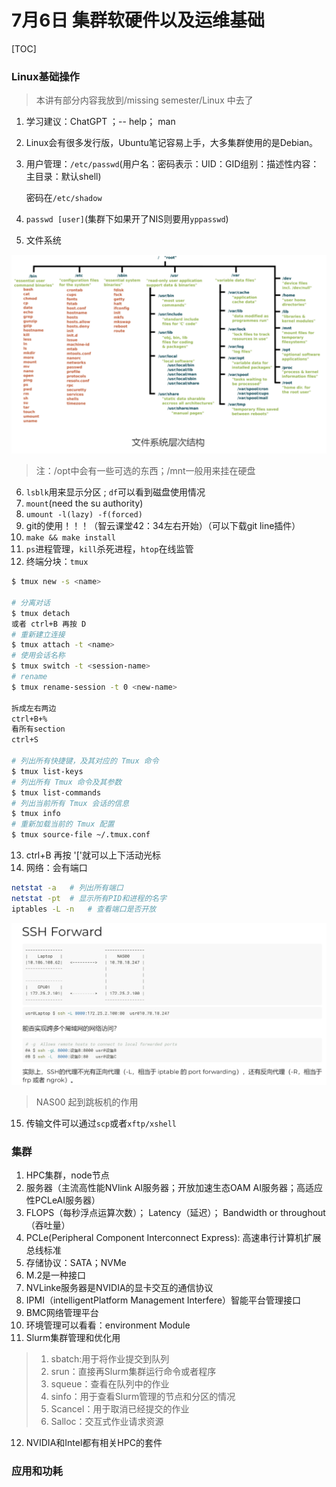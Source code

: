 # 7月6日 集群软硬件以及运维基础

[TOC]

### Linux基础操作

> 本讲有部分内容我放到/missing semester/Linux 中去了

1. 学习建议：ChatGPT ；-- help； man

2. Linux会有很多发行版，Ubuntu笔记容易上手，大多集群使用的是Debian。

3. 用户管理：`/etc/passwd`(用户名：密码表示：UID：GID组别：描述性内容：主目录：默认shell)

   密码在`/etc/shadow`

4. `passwd [user]`(集群下如果开了NIS则要用`yppasswd`)

5.  文件系统

![](graph/Snipaste_2023-07-06_20-25-39.png)

> 注：/opt中会有一些可选的东西；/mnt一般用来挂在硬盘

6. `lsblk`用来显示分区 ; `df`可以看到磁盘使用情况
7. `mount`(need the su authority)
8. `umount -l(lazy) -f(forced)` 
9. git的使用！！！（智云课堂42：34左右开始）（可以下载git line插件）
10. `make && make install`
11. `ps`进程管理，`kill`杀死进程，`htop`在线监管
12. 终端分块：`tmux`

```sh
$ tmux new -s <name>

# 分离对话
$ tmux detach 
或者 ctrl+B 再按 D
# 重新建立连接
$ tmux attach -t <name> 
# 使用会话名称
$ tmux switch -t <session-name>
# rename
$ tmux rename-session -t 0 <new-name>

拆成左右两边
ctrl+B+%
看所有section
ctrl+S

# 列出所有快捷键，及其对应的 Tmux 命令
$ tmux list-keys
# 列出所有 Tmux 命令及其参数
$ tmux list-commands
# 列出当前所有 Tmux 会话的信息
$ tmux info
# 重新加载当前的 Tmux 配置
$ tmux source-file ~/.tmux.conf
```

13. ctrl+B 再按 '['就可以上下活动光标
14. 网络：会有端口

```sh
netstat -a   # 列出所有端口
netstat -pt	 # 显示所有PID和进程的名字
iptables -L -n   # 查看端口是否开放
```

![](graph/Snipaste_2023-07-06_21-43-00.png)

> NAS00 起到跳板机的作用

15. 传输文件可以通过`scp`或者`xftp/xshell`



### 集群

1. HPC集群，node节点
2. 服务器（主流高性能NVlink AI服务器；开放加速生态OAM AI服务器；高适应性PCLeAI服务器）
3. FLOPS（每秒浮点运算次数）； Latency（延迟）； Bandwidth or throughout（吞吐量）
4. PCLe(Peripheral Component Interconnect Express): 高速串行计算机扩展总线标准
5. 存储协议：SATA；NVMe
6. M.2是一种接口
7. NVLinke服务器是NVIDIA的显卡交互的通信协议
8. IPMI（intelligentPlatform Management Interfere）智能平台管理接口
9. BMC网络管理平台
10. 环境管理可以看看：environment Module
11. Slurm集群管理和优化用

> 1. sbatch:用于将作业提交到队列
> 2. srun：直接再Slurm集群运行命令或者程序
> 3. squeue：查看在队列中的作业
> 4. sinfo：用于查看Slurm管理的节点和分区的情况
> 5. Scancel：用于取消已经提交的作业
> 6. Salloc：交互式作业请求资源

12. NVIDIA和Intel都有相关HPC的套件

### 应用和功耗

